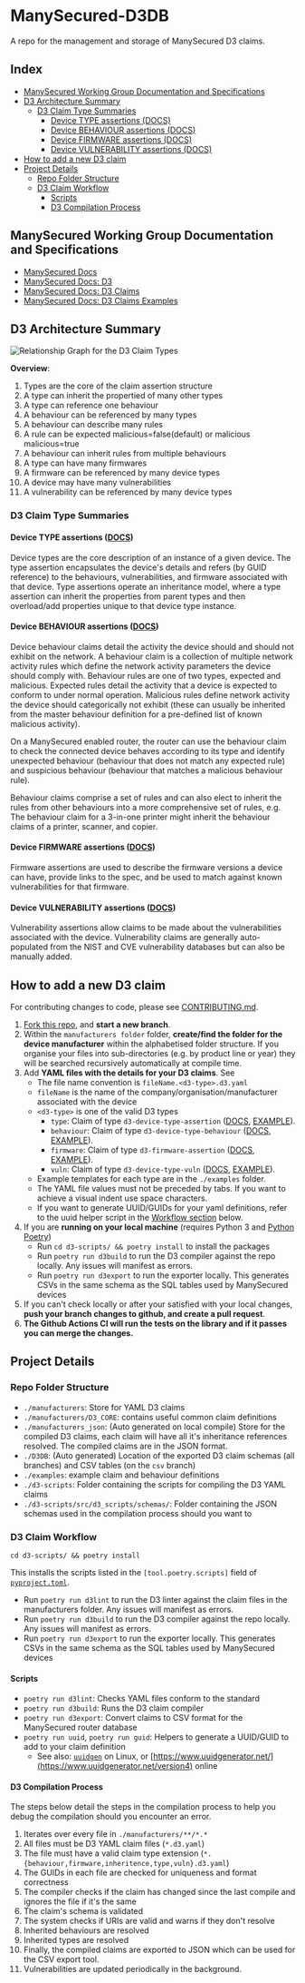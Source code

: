 # ManySecured-D3DB <!-- omit in toc -->

A repo for the management and storage of ManySecured D3 claims.

## Index <!-- omit in toc -->

- [ManySecured Working Group Documentation and Specifications](#manysecured-working-group-documentation-and-specifications)
- [D3 Architecture Summary](#d3-architecture-summary)
  - [D3 Claim Type Summaries](#d3-claim-type-summaries)
    - [Device TYPE assertions (DOCS)](#device-type-assertions-docs)
    - [Device BEHAVIOUR assertions (DOCS)](#device-behaviour-assertions-docs)
    - [Device FIRMWARE assertions (DOCS)](#device-firmware-assertions-docs)
    - [Device VULNERABILITY assertions (DOCS)](#device-vulnerability-assertions-docs)
- [How to add a new D3 claim](#how-to-add-a-new-d3-claim)
- [Project Details](#project-details)
  - [Repo Folder Structure](#repo-folder-structure)
  - [D3 Claim Workflow](#d3-claim-workflow)
    - [Scripts](#scripts)
    - [D3 Compilation Process](#d3-compilation-process)

## ManySecured Working Group Documentation and Specifications

- [ManySecured Docs](https://specs.manysecured.net/)
- [ManySecured Docs: D3](https://specs.manysecured.net/d3)
- [ManySecured Docs: D3 Claims](https://specs.manysecured.net/d3/D3%20claims)
- [ManySecured Docs: D3 Claims Examples](https://specs.manysecured.net/d3/D3%20claim%20examples)

## D3 Architecture Summary

![Relationship Graph for the D3 Claim Types](https://specs.manysecured.net/assets/images/D3-claim-dep-graph-96f91e185abcfdffb986e2410386fba1.svg)

**Overview**:
1. Types are the core of the claim assertion structure
2. A type can inherit the propertied of many other types
3. A type can reference one behaviour
4. A behaviour can be referenced by many types
5. A behaviour can describe many rules
6. A rule can be expected malicious=false(default) or malicious malicious=true
7. A behaviour can inherit rules from multiple behaviours
8. A type can have many firmwares
9. A firmware can be referenced by many device types
10. A device may have many vulnerabilities
11. A vulnerability can be referenced by many device types

### D3 Claim Type Summaries

#### Device TYPE assertions ([DOCS](https://specs.manysecured.net/d3/D3%20claim%20examples#device-type-assertion))

Device types are the core description of an instance of a given device. The type assertion encapsulates the device's details and refers (by GUID reference) to the behaviours, vulnerabilities, and firmware associated with that device. Type assertions operate an inheritance model, where a type assertion can inherit the properties from parent types and then overload/add properties unique to that device type instance.

#### Device BEHAVIOUR assertions ([DOCS](https://specs.manysecured.net/d3/D3%20claim%20examples#device-behaviour-assertion))

Device behaviour claims detail the activity the device should and should not exhibit on the network. A behaviour claim is a collection of multiple network activity rules which define the network activity parameters the device should comply with. Behaviour rules are one of two types, expected and malicious. Expected rules detail the activity that a device is expected to conform to under normal operation. Malicious rules define network activity the device should categorically not exhibit (these can usually be inherited from the master behaviour definition for a pre-defined list of known malicious activity).

On a ManySecured enabled router, the router can use the behaviour claim to check the connected device behaves according to its type and identify unexpected behaviour (behaviour that does not match any expected rule) and suspicious behaviour (behaviour that matches a malicious behaviour rule).

Behaviour claims comprise a set of rules and can also elect to inherit the rules from other behaviours into a more comprehensive set of rules, e.g. The behaviour claim for a 3-in-one printer might inherit the behaviour claims of a printer, scanner, and copier.

#### Device FIRMWARE assertions ([DOCS](https://specs.manysecured.net/d3/D3%20claim%20examples#device-firmware-assertions))

Firmware assertions are used to describe the firmware versions a device can have, provide links to the spec, and be used to match against known vulnerabilities for that firmware.

#### Device VULNERABILITY assertions ([DOCS](https://specs.manysecured.net/d3/D3%20claim%20examples#device-vulnerability-assertion))

Vulnerability assertions allow claims to be made about the vulnerabilities associated with the device. Vulnerability claims are generally auto-populated from the NIST and CVE vulnerability databases but can also be manually added.

## How to add a new D3 claim

For contributing changes to code, please see [CONTRIBUTING.md](./CONTRIBUTING.md).

1. [Fork this repo](https://github.com/TechWorksHub/ManySecured-D3DB/fork), and **start a new branch**.
2. Within the `manufacturers folder` folder, **create/find the folder for the device manufacturer** within the alphabetised folder structure. If you organise your files into sub-directories (e.g. by product line or year) they will be searched recursively automatically at compile time.
3. Add **YAML files with the details for your D3 claims**. See
    - The file name convention is `fileName.<d3-type>.d3.yaml`
    - `fileName` is the name of the company/organisation/manufacturer associated with the device
    - `<d3-type>` is one of the valid D3 types
        - `type`: Claim of type `d3-device-type-assertion` ([DOCS](https://specs.manysecured.net/d3/D3%20claim%20examples#device-type-assertion), [EXAMPLE](./examples/type-template.type.d3.yaml)).
        - `behaviour`: Claim of type `d3-device-type-behaviour` ([DOCS](https://specs.manysecured.net/d3/D3%20claim%20examples#device-behaviour-assertion), [EXAMPLE](./exmaples/behaviour-template.behaviour.d3.yaml)).
        - `firmware`: Claim of type `d3-firmware-assertion` ([DOCS](https://specs.manysecured.net/d3/D3%20claim%20examples#device-firmware-assertions), [EXAMPLE](./examples/firmware-template.firmware.d3.yaml)).
        - `vuln`: Claim of type `d3-device-type-vuln` ([DOCS](https://specs.manysecured.net/d3/D3%20claim%20examples#device-vulnerability-assertion), [EXAMPLE](./examples/vulnerability-template.vuln.d3.yaml)).
    - Example templates for each type are in the `./examples` folder.
    - The YAML file values must not be preceded by tabs. If you want to achieve a visual indent use space characters.
    - If you want to generate UUID/GUIDs for your yaml definitions, refer to the uuid helper script in the [Workflow section](#workflow) below.
4. If you are **running on your local machine** (requires Python 3 and [Python Poetry](https://python-poetry.org/))
    - Run `cd d3-scripts/ && poetry install` to install the packages
    - Run `poetry run d3build` to run the D3 compiler against the repo locally. Any issues will manifest as errors.
    - Run `poetry run d3export` to run the exporter locally. This generates CSVs in the same schema as the SQL tables used by ManySecured devices
5. If you can't check locally or after your satisfied with your local changes, **push your branch changes to github, and create a pull request**.
6. **The Github Actions CI will run the tests on the library and if it passes you can merge the changes.**

## Project Details

### Repo Folder Structure
- `./manufacturers`: Store for YAML D3 claims
- `./manufacturers/D3_CORE`: contains useful common claim definitions
- `./manufacturers_json`: (Auto generated on local compile) Store for the compiled D3 claims, each claim will have all it's inheritance references resolved. The compiled claims are in the JSON format.
- `./D3DB`: (Auto generated) Location of the exported D3 claim schemas (all branches) and CSV tables (on the `csv` branch)
- `./examples`: example claim and behaviour definitions
- `./d3-scripts`: Folder containing the scripts for compiling the D3 YAML claims
- `./d3-scripts/src/d3_scripts/schemas/`: Folder containing the JSON schemas used in the compilation process should you want to

### D3 Claim Workflow

`cd d3-scripts/ && poetry install`

This installs the scripts listed in the `[tool.poetry.scripts]` field of [`pyproject.toml`](./d3-scripts/pyproject.toml).
- Run `poetry run d3lint` to run the D3 linter against the claim files in the manufacturers folder. Any issues will manifest as errors.
- Run `poetry run d3build` to run the D3 compiler against the repo locally. Any issues will manifest as errors.
- Run `poetry run d3export` to run the exporter locally. This generates CSVs in the same schema as the SQL tables used by ManySecured devices

#### Scripts

- `poetry run d3lint`: Checks YAML files conform to the standard
- `poetry run d3build`: Runs the D3 claim compiler
- `poetry run d3export`: Convert claims to CSV format for the ManySecured router database
- `poetry run uuid`, `poetry run guid`: Helpers to generate a UUID/GUID to add to your claim definition
    - See also: [`uuidgen`](https://man7.org/linux/man-pages/man1/uuidgen.1.html) on Linux, or [https://www.uuidgenerator.net/](https://www.uuidgenerator.net/version4) online

#### D3 Compilation Process

The steps below detail the steps in the compilation process to help you
debug the compilation should you encounter an error.
1. Iterates over every file in `./manufacturers/**/*.*`
2. All files must be D3 YAML claim files (`*.d3.yaml`)
3. The file must have a valid claim type extension (`*.{behaviour,firmware,inheritence,type,vuln}.d3.yaml`)
4. The GUIDs in each file are checked for uniqueness and format correctness
5. The compiler checks if the claim has changed since the last compile and ignores the file if it's the same
6. The claim's schema is validated
7. The system checks if URIs are valid and warns if they don't resolve
8. Inherited behaviours are resolved
9. Inherited types are resolved
10. Finally, the compiled claims are exported to JSON which can be used for the CSV export tool.
11. Vulnerabilities are updated periodically in the background.
